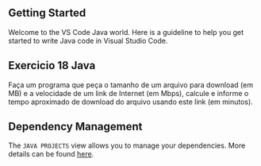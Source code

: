 ## Getting Started

Welcome to the VS Code Java world. Here is a guideline to help you get started to write Java code in Visual Studio Code.

## Exercicio 18 Java 

Faça um programa que peça o tamanho de um arquivo para download (em MB) e a velocidade de um link de Internet (em Mbps), calcule e informe o tempo aproximado de download do arquivo usando este link (em minutos).


## Dependency Management

The `JAVA PROJECTS` view allows you to manage your dependencies. More details can be found [here](https://github.com/microsoft/vscode-java-dependency#manage-dependencies).
